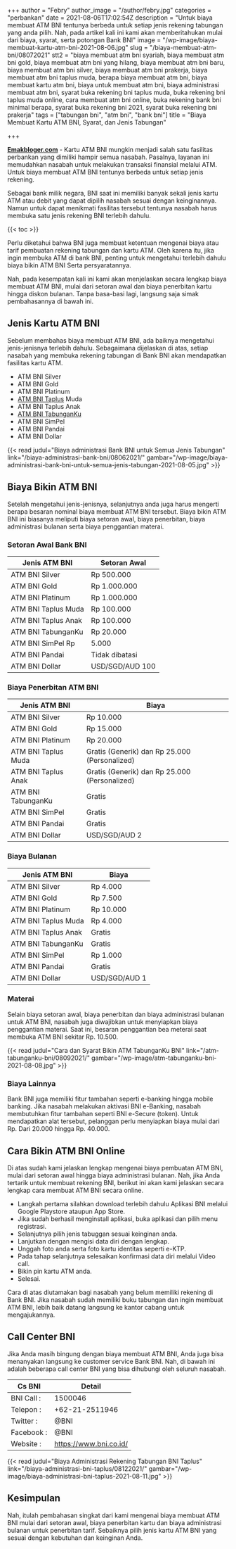 +++
author = "Febry"
author_image = "/author/febry.jpg"
categories = "perbankan"
date = 2021-08-06T17:02:54Z
description = "Untuk biaya membuat ATM BNI tentunya berbeda untuk setiap jenis rekening tabungan yang anda pilih. Nah, pada artikel kali ini kami akan memberitahukan mulai dari biaya, syarat, serta potongan Bank BNI"
image = "/wp-image/biaya-membuat-kartu-atm-bni-2021-08-06.jpg"
slug = "/biaya-membuat-atm-bni/08072021"
stt2 = "biaya membuat atm bni syariah, biaya membuat atm bni gold, biaya membuat atm bni yang hilang, biaya membuat atm bni baru, biaya membuat atm bni silver, biaya membuat atm bni prakerja, biaya membuat atm bni taplus muda, berapa biaya membuat atm bni, biaya membuat kartu atm bni, biaya untuk membuat atm bni, biaya administrasi membuat atm bni, syarat buka rekening bni taplus muda, buka rekening bni taplus muda online, cara membuat atm bni online, buka rekening bank bni minimal berapa, syarat buka rekening bni 2021, syarat buka rekening bni prakerja"
tags = ["tabungan bni", "atm bni", "bank bni"]
title = "Biaya Membuat Kartu ATM BNI, Syarat, dan Jenis Tabungan"

+++

[**Emakbloger.com**](/) - Kartu ATM BNI mungkin menjadi salah satu fasilitas perbankan yang dimiliki hampir semua nasabah. Pasalnya, layanan ini memudahkan nasabah untuk melakukan transaksi finansial melalui ATM. Untuk biaya membuat ATM BNI tentunya berbeda untuk setiap jenis rekening.

Sebagai bank milik negara, BNI saat ini memiliki banyak sekali jenis kartu ATM atau debit yang dapat dipilih nasabah sesuai dengan keinginannya. Namun untuk dapat menikmati fasilitas tersebut tentunya nasabah harus membuka satu jenis rekening BNI terlebih dahulu.

{{< toc >}}

Perlu diketahui bahwa BNI juga membuat ketentuan mengenai biaya atau tarif pembuatan rekening tabungan dan kartu ATM. Oleh karena itu, jika ingin membuka ATM di bank BNI, penting untuk mengetahui terlebih dahulu biaya bikin ATM BNI Serta persyaratannya.

Nah, pada kesempatan kali ini kami akan menjelaskan secara lengkap biaya membuat ATM BNI, mulai dari setoran awal dan biaya penerbitan kartu hingga diskon bulanan. Tanpa basa-basi lagi, langsung saja simak pembahasannya di bawah ini.

## Jenis Kartu ATM BNI

Sebelum membahas biaya membuat ATM BNI, ada baiknya mengetahui jenis-jenisnya terlebih dahulu. Sebagaimana dijelaskan di atas, setiap nasabah yang membuka rekening tabungan di Bank BNI akan mendapatkan fasilitas kartu ATM.

- ATM BNI Silver
- ATM BNI Gold
- ATM BNI Platinum
- [ATM BNI Taplus](https://www.emakbloger.com/bni-taplus/08032021/) Muda
- ATM BNI Taplus Anak
- [ATM BNI TabunganKu](https://www.emakbloger.com/07232021/tabunganku-bni/)
- ATM BNI SimPel
- ATM BNI Pandai
- ATM BNI Dollar

{{< read judul="Biaya administrasi Bank BNI untuk Semua Jenis Tabungan" link="/biaya-administrasi-bank-bni/08062021/" gambar="/wp-image/biaya-administrasi-bank-bni-untuk-semua-jenis-tabungan-2021-08-05.jpg" >}}

## Biaya Bikin ATM BNI

Setelah mengetahui jenis-jenisnya, selanjutnya anda juga harus mengerti berapa besaran nominal biaya membuat ATM BNI tersebut. Biaya bikin ATM BNI ini biasanya meliputi biaya setoran awal, biaya penerbitan, biaya administrasi bulanan serta biaya penggantian materai.

### Setoran Awal Bank BNI

| Jenis ATM BNI       | Setoran Awal    |
| ------------------- | --------------- |
| ATM BNI Silver      | Rp 500.000      |
| ATM BNI Gold        | Rp 1.000.000    |
| ATM BNI Platinum    | Rp 1.000.000    |
| ATM BNI Taplus Muda | Rp 100.000      |
| ATM BNI Taplus Anak | Rp 100.000      |
| ATM BNI TabunganKu  | Rp 20.000       |
| ATM BNI SimPel Rp   | 5.000           |
| ATM BNI Pandai      | Tidak dibatasi  |
| ATM BNI Dollar      | USD/SGD/AUD 100 |

### Biaya Penerbitan ATM BNI

| Jenis ATM BNI       | Biaya                                         |
| ------------------- | --------------------------------------------- |
| ATM BNI Silver      | Rp 10.000                                     |
| ATM BNI Gold        | Rp 15.000                                     |
| ATM BNI Platinum    | Rp 20.000                                     |
| ATM BNI Taplus Muda | Gratis (Generik) dan Rp 25.000 (Personalized) |
| ATM BNI Taplus Anak | Gratis (Generik) dan Rp 25.000 (Personalized) |
| ATM BNI TabunganKu  | Gratis                                        |
| ATM BNI SimPel      | Gratis                                        |
| ATM BNI Pandai      | Gratis                                        |
| ATM BNI Dollar      | USD/SGD/AUD 2                                 |

### Biaya Bulanan

| Jenis ATM BNI       | Biaya         |
| ------------------- | ------------- |
| ATM BNI Silver      | Rp 4.000      |
| ATM BNI Gold        | Rp 7.500      |
| ATM BNI Platinum    | Rp 10.000     |
| ATM BNI Taplus Muda | Rp 4.000      |
| ATM BNI Taplus Anak | Gratis        |
| ATM BNI TabunganKu  | Gratis        |
| ATM BNI SimPel      | Rp 1.000      |
| ATM BNI Pandai      | Gratis        |
| ATM BNI Dollar      | USD/SGD/AUD 1 |

### Materai

Selain biaya setoran awal, biaya penerbitan dan biaya administrasi bulanan untuk ATM BNI, nasabah juga diwajibkan untuk menyiapkan biaya penggantian materai. Saat ini, besaran penggantian bea meterai saat membuka ATM BNI sekitar Rp. 10.500.

{{< read judul="Cara dan Syarat Bikin ATM TabunganKu BNI" link="/atm-tabunganku-bni/08092021/" gambar="/wp-image/atm-tabunganku-bni-2021-08-08.jpg" >}}

### Biaya Lainnya

Bank BNI juga memiliki fitur tambahan seperti e-banking hingga mobile banking. Jika nasabah melakukan aktivasi BNI e-Banking, nasabah membutuhkan fitur tambahan seperti BNI e-Secure (token). Untuk mendapatkan alat tersebut, pelanggan perlu menyiapkan biaya mulai dari Rp. Dari 20.000 hingga Rp. 40.000.

## Cara Bikin ATM BNI Online

Di atas sudah kami jelaskan lengkap mengenai biaya pembuatan ATM BNI, mulai dari setoran awal hingga biaya administrasi bulanan. Nah, jika Anda tertarik untuk membuat rekening BNI, berikut ini akan kami jelaskan secara lengkap cara membuat ATM BNI secara online.

- Langkah pertama silahkan download terlebih dahulu Aplikasi BNI melalui Google Playstore ataupun App Store.
- Jika sudah berhasil menginstall aplikasi, buka aplikasi dan pilih menu registrasi.
- Selanjutnya pilih jenis tabuggan sesuai keinginan anda.
- Lanjutkan dengan mengisi data diri dengan lengkap.
- Unggah foto anda serta foto kartu identitas seperti e-KTP.
- Pada tahap selanjutnya selesaikan konfirmasi data diri melalui Video call.
- Bikin pin kartu ATM anda.
- Selesai.

Cara di atas diutamakan bagi nasabah yang belum memiliki rekening di Bank BNI. Jika nasabah sudah memiliki buku tabungan dan ingin membuat ATM BNI, lebih baik datang langsung ke kantor cabang untuk mengajukannya.

## Call Center BNI

Jika Anda masih bingung dengan biaya membuat ATM BNI, Anda juga bisa menanyakan langsung ke customer service Bank BNI. Nah, di bawah ini adalah beberapa call center BNI yang bisa dihubungi oleh seluruh nasabah.

| Cs BNI     | Detail                 |
| ---------- | ---------------------- |
| BNI Call : | 1500046                |
| Telepon :  | +62-21-2511946         |
| Twitter :  | @BNI                   |
| Facebook : | @BNI                   |
| Website :  | https://www.bni.co.id/ |

{{< read judul="Biaya Administrasi Rekening Tabungan BNI Taplus" link="/biaya-administrasi-bni-taplus/08122021/" gambar="/wp-image/biaya-administrasi-bni-taplus-2021-08-11.jpg" >}}

## Kesimpulan

Nah, itulah pembahasan singkat dari kami mengenai biaya membuat ATM BNI mulai dari setoran awal, biaya penerbitan kartu dan biaya administrasi bulanan untuk penerbitan tarif. Sebaiknya pilih jenis kartu ATM BNI yang sesuai dengan kebutuhan dan keinginan Anda.
